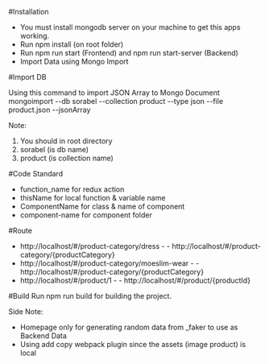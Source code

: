 #Installation
- You must install mongodb server on your machine to get this apps working.
- Run npm install (on root folder)
- Run npm run start (Frontend) and npm run start-server (Backend)
- Import Data using Mongo Import

#Import DB

Using this command to import JSON Array to Mongo Document
mongoimport --db sorabel --collection product --type json --file product.json --jsonArray

Note:
1. You should in root directory
2. sorabel (is db name)
3. product (is collection name)

#Code Standard
- function_name for redux action
- thisName for local function & variable name
- ComponentName for class & name of component
- component-name for component folder

#Route
- http://localhost/#/product-category/dress - - http://localhost/#/product-category/{productCategory}
- http://localhost/#/product-category/moeslim-wear - - http://localhost/#/product-category/{productCategory}
- http://localhost/#/product/1 - - http://localhost/#/product/{productId}

#Build
Run npm run build for building the project.


Side Note:
- Homepage only for generating random data from _faker to use as Backend Data
- Using add copy webpack plugin since the assets (image product) is local